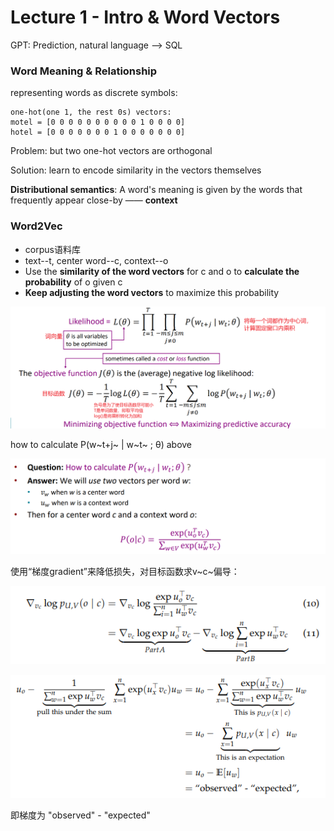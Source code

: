 # Lecture 1 - Intro & Word Vectors

GPT: Prediction, natural language --> SQL



### Word Meaning & Relationship

representing words as discrete symbols:

```
one-hot(one 1, the rest 0s) vectors:
motel = [0 0 0 0 0 0 0 0 0 0 1 0 0 0 0]
hotel = [0 0 0 0 0 0 0 1 0 0 0 0 0 0 0]
```

Problem: but two one-hot vectors are orthogonal

Solution: learn to encode similarity in the vectors themselves

**Distributional semantics**: A word's meaning is given by the words that frequently appear close-by —— **context**



### Word2Vec

- corpus语料库
- text--t, center word--c, context--o
- Use the **similarity of the word vectors** for c and o to **calculate the probability** of o given c
- **Keep adjusting the word vectors** to maximize this probability

![1702969190526](img\softmax-objective_func.png)

how to calculate P(w~t+j~ | w~t~ ; θ) above

![1702969342488](img\probability.png)



使用“梯度gradient”来降低损失，对目标函数求v~c~偏导：

![1703233237719](img\gradient.png)

![1703233491604](img\probability(2).png)

即梯度为 "observed" - "expected"
